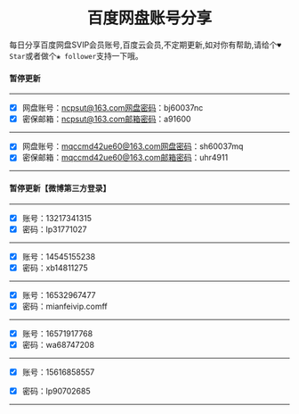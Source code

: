 <h1 align="center">百度网盘账号分享</h1>

每日分享百度网盘SVIP会员账号,百度云会员,不定期更新,如对你有帮助,请给个`♥ Star`或者做个`❀ follower`支持一下哦。


#### 暂停更新

---


- [x] 网盘账号：ncpsut@163.com网盘密码：bj60037nc
- [x] 密保邮箱：ncpsut@163.com邮箱密码：a91600

---

- [x] 网盘账号：mqccmd42ue60@163.com网盘密码：sh60037mq
- [x] 密保邮箱：mqccmd42ue60@163.com邮箱密码：uhr4911

---

#### 暂停更新【微博第三方登录】

---
- [x] 账号：13217341315
- [x] 密码：lp31771027

---

- [x] 账号：14545155238
- [x] 密码：xb14811275

---

- [x] 账号：16532967477
- [x] 密码：mianfeivip.comff

---

- [x] 账号：16571917768
- [x] 密码：wa68747208

---

- [x] 账号：15616858557
- [x] 密码：lp90702685


---



